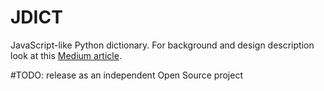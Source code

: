 # JDICT

JavaScript-like Python dictionary. For background and design description look at this [Medium article](https://medium.com/swlh/jdict-javascript-dict-in-python-e7a5383939ab).

#TODO: release as an independent Open Source project




